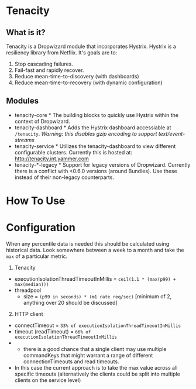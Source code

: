 Tenacity
========

What is it?
-----------

Tenacity is a Dropwizard module that incorporates Hystrix. Hystrix is a resiliency library from Netflix. It's goals are to:

1. Stop cascading failures.
2. Fail-fast and rapidly recover.
3. Reduce mean-time-to-discovery (with dashboards)
4. Reduce mean-time-to-recovery (with dynamic configuration)

Modules
-------

-   tenacity-core
        *   The building blocks to quickly use Hystrix within the context of Dropwizard.
-   tenacity-dashboard
        *   Adds the Hystrix dashboard accessiable at `/tenacity`. *Warning: this disables gzip encoding to support text/event-streams*
-   tenacity-service
        *   Utilizes the tenacity-dashboard to view different configurable clusters. Currently this is hosted at:
        http://tenacity.int.yammer.com
-   tenacity-*-legacy
        *   Support for legacy versions of Dropwizard. Currently there is a conflict with <0.6.0 versions (around Bundles).
        Use these instead of their non-legacy counterparts.

How To Use
==========



Configuration
=============

When any percentile data is needed this should be calculated using historical data. Look somewhere between a week to a month
and take the `max` of a particular metric.

1. Tenacity
  -   executionIsolationThreadTimeoutInMillis = `ceil(1.1 * (max(p99) + max(median)))`
  -   threadpool
      *   size = `(p99 in seconds) * (m1 rate req/sec)` [minimum of 2, anything over 20 should be discussed]

2. HTTP client
  -   connectTimeout = `33% of executionIsolationThreadTimeoutInMillis`
  -   timeout (readTimeout) = `66% of executionIsolationThreadTimeoutInMillis`
  -   -   there is a good chance that a single client may use multiple commandKeys that might warrant a range of different connectionTimeouts and read timeouts. 
  -   In this case the current approach is to take the max value across all specific timeouts (alternatively the clients could be split into multiple clients on the service level)

